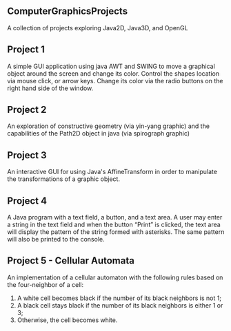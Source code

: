 ## ComputerGraphicsProjects
A collection of projects exploring Java2D, Java3D, and OpenGL

## Project 1
  A simple GUI application using java AWT and SWING to move a graphical object around the screen and
  change its color. Control the shapes location via mouse click, or arrow keys. Change its 
  color via the radio buttons on the right hand side of the window. 


## Project 2
  An exploration of constructive geometry (via yin-yang graphic) and 
  the capabilities of the Path2D object in java (via spirograph graphic)


## Project 3
  An interactive GUI for using Java's AffineTransform in order to manipulate 
  the transformations of a graphic object.


## Project 4
  A Java program with a text field, a button, and a text area. 
  A user may enter a string in the text field and when the button “Print” is clicked, 
  the text area will display the pattern of the string formed with asterisks. 
  The same pattern will also be printed to the console.


## Project 5 - Cellular Automata
 An implementation of a cellular automaton with the following rules based on the four-neighbor of a cell: 
  1. A white cell becomes black if the number of its black neighbors is not 1; 
  2. A black cell stays black if the number of its black neighbors is either 1 or 3; 
  3. Otherwise, the cell becomes white.
